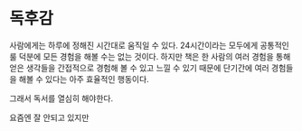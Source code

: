 # 독후감

사람에게는 하루에 정해진 시간대로 움직일 수 있다. 24시간이라는 모두에게 공통적인 룰 덕분에 모든 경험을 해볼 수는 없는 것이다. 하지만 책은 한 사람의 여러 경험을 통해 얻은 생각들을 간접적으로 경험해 볼 수 있고 느낄 수 있기 때문에 단기간에 여러 경험들을 해볼 수 있다는 아주 효율적인 행동이다.

그래서 독서를 열심히 해야한다.

요즘엔 잘 안되고 있지만
